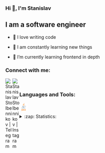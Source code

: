 ### Hi 👋, I'm Stanislav

## I am a software engineer
- 💪 I love writing code

- 🥅 I am constantly learning new things

- 🌱 I’m currently learning frontend in depth

### Connect with me:
[<img align="left" alt="Stanislav Stolbennikov | Telegram" width="22px" src="https://cdn.jsdelivr.net/npm/simple-icons@v3/icons/telegram.svg" />][telegram]
[<img align="left" alt="Stanislav Stolbennikov | Instagram" width="22px" src="https://cdn.jsdelivr.net/npm/simple-icons@v3/icons/instagram.svg" />][instagram]

<br />

### Languages and Tools:

<img align = "left" alt = "Java" width = "26px" src = "https://raw.githubusercontent.com/github/explore/80688e429a7d4ef2fca1e82350fe8e3517d3494d/topics/java/java.png" />

<br />
<br />


<details>
  <summary>:zap: Statistics: </summary>
   <img align = "left" alt = "codeSTACKr's GitHub stats" src = "https://github-readme-stats.vercel.app/api/top-langs/?username=SSE-programmer&langs_count=8&layout=compact&theme=tokyonight" />
    <img align = "left" alt = "codeSTACKr's GitHub stats" src = "https://github-readme-stats.vercel.app/api?username=SSE-programmer&show_icons=true&layout=compact&theme=tokyonight" />
</details>

[instagram]: https://www.instagram.com/sse.public
[telegram]: https://t.me/@sse_programmer

